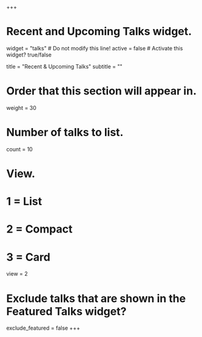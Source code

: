 +++
# Recent and Upcoming Talks widget.
widget = "talks"  # Do not modify this line!
active = false  # Activate this widget? true/false

title = "Recent & Upcoming Talks"
subtitle = ""

# Order that this section will appear in.
weight = 30

# Number of talks to list.
count = 10

# View.
#   1 = List
#   2 = Compact
#   3 = Card
view = 2

# Exclude talks that are shown in the Featured Talks widget?
exclude_featured = false
+++

